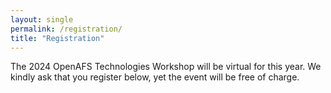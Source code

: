 ```yaml
---
layout: single
permalink: /registration/
title: "Registration"
---
```


The 2024 OpenAFS Technologies Workshop will be virtual for this year. We kindly ask that you
register below, yet the event will be free of charge. <br/>

<div id="eventbrite-widget-container-911418777097"></div>

<script src="https://www.eventbrite.com/static/widgets/eb_widgets.js"></script>

<script type="text/javascript">
    var exampleCallback = function() {
        console.log('Order complete!');
    };

    window.EBWidgets.createWidget({
        // Required
        widgetType: 'checkout',
        eventId: '911418777097',
        iframeContainerId: 'eventbrite-widget-container-911418777097',

        // Optional
        iframeContainerHeight: 425,  // Widget height in pixels. Defaults to a minimum of 425px if not provided
        onOrderComplete: exampleCallback  // Method called when an order has successfully completed
    });
</script>
